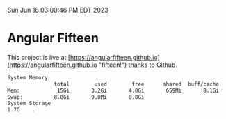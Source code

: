 Sun Jun 18 03:00:46 PM EDT 2023

# Angular Fifteen


This project is live at [https://angularfifteen.github.io](https://angularfifteen.github.io "fifteen!") thanks to Github.

```bash
System Memory
               total        used        free      shared  buff/cache   available
Mem:            15Gi       3.2Gi       4.0Gi       659Mi       8.1Gi        11Gi
Swap:          8.0Gi       9.0Mi       8.0Gi
System Storage
1.7G	.
```
```bash
